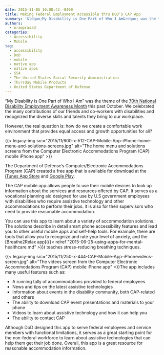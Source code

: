 ```yaml
---
date: 2015-11-05 10:00:43 -0400
title: Making Federal Employment Accessible thru DOD’s CAP App
summary: '&ldquo;My Disability is One Part of Who I Am&rdquo; was the theme of the 70th National Disability Employment Awareness Month this past October. We celebrated the many contributions of our friends and co-workers with disabilities and recognized the diverse skills and talents they bring to our workplace. However, the real question is: how do we create a'
authors:
  - nramprasad
categories:
  - Accessibility
  - Mobile
tag:
  - accessibility
  - DoD
  - mobile
  - native app
  - native apps
  - SSA
  - The United States Social Security Administration
  - Thursday Mobile Products
  - United States Department of Defense
---
```


“My Disability is One Part of Who I Am” was the theme of the [70th National Disability Employment Awareness Month](http://www.dol.gov/odep/topics/ndeam/) this past October. We celebrated the many contributions of our friends and co-workers with disabilities and recognized the diverse skills and talents they bring to our workplace.

However, the real question is: how do we create a comfortable work environment that provides equal access and growth opportunities for all?

{{< legacy-img src="2015/11/600-x-512-CAP-Mobile-App-iPhone-home-menu-and-solutions-screens.jpg" alt="The home menu and solutions screens from the Computer Electronic Accommodations Program (CAP) mobile iPhone app" >}}

The Department of Defense&#8217;s Computer/Electronic Accommodations Program (CAP) created a free app that is available for download at the [iTunes App Store](https://itunes.apple.com/us/app/cap-mobile-app/id543280345?) and [Google Play](https://play.google.com/store/apps/details?id=mil.cap.capapp).

The CAP mobile app allows people to use their mobile devices to look up information about the services and resources offered by CAP. It serves as a vocational planning aid designed for use by U.S government employees with disabilities who require assistive technology and other accommodations to perform their jobs. It is also for their supervisors who need to provide reasonable accommodation.

You can use this app to learn about a variety of accommodation solutions. The solutions describe in detail smart phone accessibility features and lead you to other useful mobile apps and self-help tools. For example, there are tools that allow you to recognize and rate your level of anxiety, and the [Breathe2Relax app]({{< relref "2015-06-25-using-apps-for-mental-healthcare.md" >}}) teaches stress-reducing breathing techniques.

{{< legacy-img src="2015/11/250-x-444-CAP-Mobile-App-iPhonevideos-screen.jpg" alt="The videos screen from the Computer Electronic Accommodations Program (CAP) mobile iPhone app" >}}The app includes many useful features such as:

  * A running tally of accommodations provided to federal employees
  * News and tips on the latest assistive technologies
  * Information about events in the disability community, both CAP-related and others
  * The ability to download CAP event presentations and materials to your phone
  * Videos to learn about assistive technology and how it can help you
  * The ability to contact CAP

Although DoD designed this app to serve federal employees and service members with functional limitations, it serves as a great starting point for the non-federal workforce to learn about assistive technologies that can help them get their job done. Overall, this app is a great resource for reasonable accommodation information.